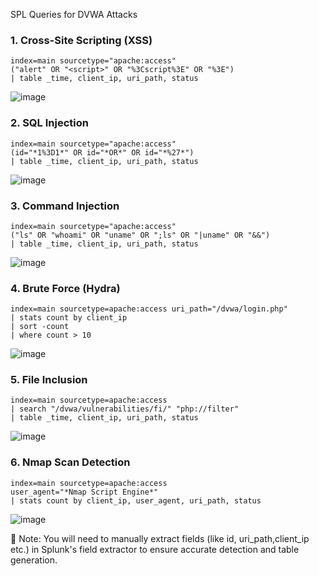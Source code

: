 SPL Queries for DVWA Attacks

### 1. Cross-Site Scripting (XSS)

```spl
index=main sourcetype="apache:access"
("alert" OR "<script>" OR "%3Cscript%3E" OR "%3E")
| table _time, client_ip, uri_path, status
```
![image](https://github.com/user-attachments/assets/0cc06781-b28e-47ec-8522-37356f73b19d)


### 2. SQL Injection

```spl
index=main sourcetype="apache:access"
(id="*1%3D1*" OR id="*OR*" OR id="*%27*")
| table _time, client_ip, uri_path, status
```
![image](https://github.com/user-attachments/assets/3e39d7e8-00ca-4518-b4a6-72dd648d2fb5)



### 3. Command Injection

```spl
index=main sourcetype="apache:access"
("ls" OR "whoami" OR "uname" OR ";ls" OR "|uname" OR "&&")
| table _time, client_ip, uri_path, status
```
![image](https://github.com/user-attachments/assets/f8dd160c-8caa-475c-bd2d-6e919eae6316)


### 4. Brute Force (Hydra)

```spl
index=main sourcetype=apache:access uri_path="/dvwa/login.php"
| stats count by client_ip
| sort -count
| where count > 10
```
![image](https://github.com/user-attachments/assets/0548cb3f-47db-4fe5-91ee-4b8fae6fd9c5)


### 5. File Inclusion

```spl
index=main sourcetype=apache:access
| search "/dvwa/vulnerabilities/fi/" "php://filter"
| table _time, client_ip, uri_path, status
```
![image](https://github.com/user-attachments/assets/4750bd04-5209-4d7f-b3eb-98f673a36f0a)


### 6. Nmap Scan Detection

```spl
index=main sourcetype=apache:access
user_agent="*Nmap Script Engine*"
| stats count by client_ip, user_agent, uri_path, status
```
![image](https://github.com/user-attachments/assets/8832b14f-4d32-4a27-a4cb-c29da24e2a69)



📌 Note: You will need to manually extract fields (like id, uri_path,client_ip etc.) in Splunk's field extractor to ensure accurate detection and table generation.
